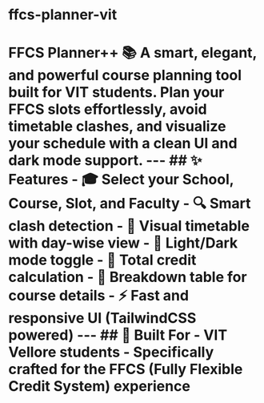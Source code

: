 # ffcs-planner-vit
# FFCS Planner++  📚 A smart, elegant, and powerful course planning tool built for VIT students. Plan your FFCS slots effortlessly, avoid timetable clashes, and visualize your schedule with a clean UI and dark mode support.  ---  ## ✨ Features  - 🎓 Select your School, Course, Slot, and Faculty - 🔍 Smart clash detection - 📅 Visual timetable with day-wise view - 🌙 Light/Dark mode toggle - 🧠 Total credit calculation - 📜 Breakdown table for course details - ⚡ Fast and responsive UI (TailwindCSS powered)  ---  ## 🏫 Built For  - **VIT Vellore students** - Specifically crafted for the **FFCS (Fully Flexible Credit System)** experience
